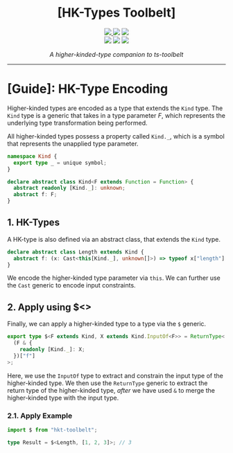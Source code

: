 <h1 align="center">
  [HK-Types Toolbelt]
</h1>

<p align="center">
  <a href="https://www.npmjs.com/package/hkt-toolbelt">
    <img src=https://img.shields.io/npm/v/hkt-toolbelt?color=green>
  </a>
  <img src=https://img.shields.io/github/workflow/status/poteat/hkt-toolbelt/build>
  <img src=https://img.shields.io/github/repo-size/poteat/hkt-toolbelt>
  <br>
  <img src=https://img.shields.io/npm/dw/hkt-toolbelt>
  <img src=https://img.shields.io/github/license/poteat/hkt-toolbelt>
  <a href="https://code.lol">
    <img src=https://img.shields.io/badge/blog-code.lol-blue>
  </a>
</p>

<p align="center">
  <i>A higher-kinded-type companion to ts-toolbelt</i>
</p>

---

# [Guide]: HK-Type Encoding

Higher-kinded types are encoded as a type that extends the `Kind` type. The `Kind` type is a generic that takes in a type parameter $F$, which represents the underlying type transformation being performed.

All higher-kinded types possess a property called `Kind._`, which is a symbol that represents the unapplied type parameter.

```ts
namespace Kind {
  export type _ = unique symbol;
}

declare abstract class Kind<F extends Function = Function> {
  abstract readonly [Kind._]: unknown;
  abstract f: F;
}
```

## 1. HK-Types

A HK-type is also defined via an abstract class, that extends the `Kind` type.

```ts
declare abstract class Length extends Kind {
  abstract f: (x: Cast<this[Kind._], unknown[]>) => typeof x["length"];
}
```

We encode the higher-kinded type parameter via `this`. We can further use the `Cast` generic to encode input constraints.

## 2. Apply using $<>

Finally, we can apply a higher-kinded type to a type via the `$` generic.

```ts
export type $<F extends Kind, X extends Kind.InputOf<F>> = ReturnType<
  (F & {
    readonly [Kind._]: X;
  })["f"]
>;
```

Here, we use the `InputOf` type to extract and constrain the input type of the higher-kinded type. We then use the `ReturnType` generic to extract the return type of the higher-kinded type, _after_ we have used `&` to merge the higher-kinded type with the input type.

### 2.1. Apply Example

```ts
import $ from "hkt-toolbelt";

type Result = $<Length, [1, 2, 3]>; // 3
```
